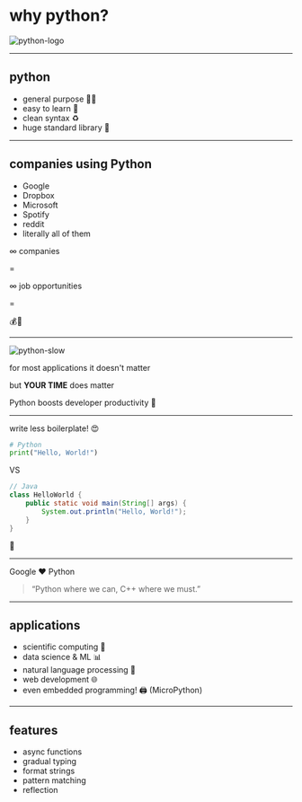 # why python?

![python-logo](../material/Tutorials/imgs/python-logo.png) <!-- .element: width="30%" -->

---

## python

* general purpose 👨‍💻
* easy to learn 🤯
* clean syntax ♻
* huge standard library 🧰

---

## companies using Python

* Google
* Dropbox
* Microsoft
* Spotify
* reddit
* literally all of them

<!--vert-->

∞ companies

=

∞ job opportunities

=

💰🤑

---

![python-slow](../material/Tutorials/imgs/python-slow.jpg)

<!--vert-->

for most applications it doesn't matter

but **YOUR TIME** does matter

<!--vert-->

Python boosts developer productivity 🚀

---

write less boilerplate! 😍

```python
# Python
print("Hello, World!")
```

<!--vert-->

VS

```java
// Java
class HelloWorld {
    public static void main(String[] args) {
        System.out.println("Hello, World!"); 
    }
}
```

🤮

<!--

Java programming = wage slavery

-->

---

Google ❤ Python

> “Python where we can, C++ where we must.”

---

## applications

* scientific computing 🧬
* data science & ML 📊
* natural language processing 💬
* web development 🌐
* even embedded programming! 🖨 (MicroPython)

---

## features

* async functions
* gradual typing
* format strings
* pattern matching
* reflection
